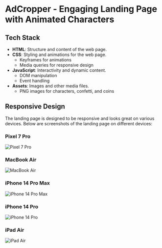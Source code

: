# AdCropper - Engaging Landing Page with Animated Characters

## Tech Stack

- **HTML**: Structure and content of the web page.
- **CSS**: Styling and animations for the web page.
  - Keyframes for animations
  - Media queries for responsive design
- **JavaScript**: Interactivity and dynamic content.
  - DOM manipulation
  - Event handling
- **Assets**: Images and other media files.
  - PNG images for characters, confetti, and coins

## Responsive Design

The landing page is designed to be responsive and looks great on various devices. Below are screenshots of the landing page on different devices:

### Pixel 7 Pro

![Pixel 7 Pro](./tests/Pixel-7-Pro-480x1063.png)

### MacBook Air

![MacBook Air](./tests/Macbook-Air-1559x1238.png)

### iPhone 14 Pro Max

![iPhone 14 Pro Max](./tests/iPhone-14-Pro-Max-430x1000.png)

### iPhone 14 Pro

![iPhone 14 Pro](./tests/iPhone-14-Pro-393x990.png)

### iPad Air

![iPad Air](./tests/iPad-Air-5-820x1180.png)
